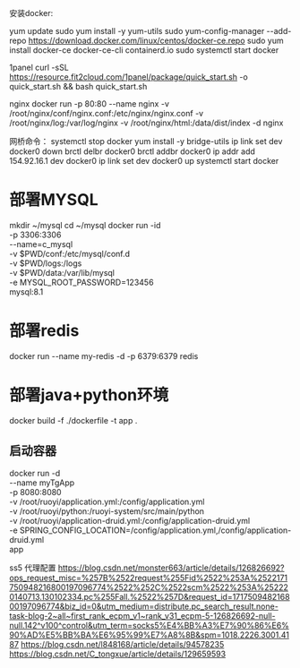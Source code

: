 安装docker:

yum update
sudo yum install -y yum-utils
sudo yum-config-manager --add-repo https://download.docker.com/linux/centos/docker-ce.repo
sudo yum install docker-ce docker-ce-cli containerd.io
sudo systemctl start docker

1panel
curl -sSL https://resource.fit2cloud.com/1panel/package/quick_start.sh -o quick_start.sh && bash quick_start.sh

nginx
docker run -p 80:80 --name nginx -v /root/nginx/conf/nginx.conf:/etc/nginx/nginx.conf -v /root/nginx/log:/var/log/nginx -v /root/nginx/html:/data/dist/index -d nginx





网桥命令：
systemctl stop docker
yum install -y bridge-utils
ip link set dev docker0 down
brctl delbr docker0
brctl addbr docker0
ip addr add 154.92.16.1 dev docker0
ip link set dev docker0 up
systemctl start docker

# 部署MYSQL

mkdir ~/mysql
cd ~/mysql
docker run -id \
-p 3306:3306 \
--name=c_mysql \
-v $PWD/conf:/etc/mysql/conf.d \
-v $PWD/logs:/logs \
-v $PWD/data:/var/lib/mysql \
-e MYSQL_ROOT_PASSWORD=123456 \
mysql:8.1



# 部署redis
docker run --name my-redis -d -p 6379:6379 redis


# 部署java+python环境
docker build -f ./dockerfile -t app .
## 启动容器
docker run -d \
  --name myTgApp \
  -p 8080:8080 \
  -v /root/ruoyi/application.yml:/config/application.yml \
  -v /root/ruoyi/python:/ruoyi-system/src/main/python \
  -v /root/ruoyi/application-druid.yml:/config/application-druid.yml \
  -e SPRING_CONFIG_LOCATION=/config/application.yml,/config/application-druid.yml\
  app


ss5 代理配置
https://blog.csdn.net/monster663/article/details/126826692?ops_request_misc=%257B%2522request%255Fid%2522%253A%2522171750948216800197096774%2522%252C%2522scm%2522%253A%252220140713.130102334.pc%255Fall.%2522%257D&request_id=171750948216800197096774&biz_id=0&utm_medium=distribute.pc_search_result.none-task-blog-2~all~first_rank_ecpm_v1~rank_v31_ecpm-5-126826692-null-null.142^v100^control&utm_term=socks5%E4%BB%A3%E7%90%86%E6%90%AD%E5%BB%BA%E6%95%99%E7%A8%8B&spm=1018.2226.3001.4187
https://blog.csdn.net/l848168/article/details/94578235
https://blog.csdn.net/C_tongxue/article/details/129659593
